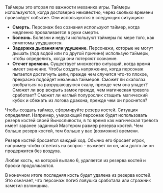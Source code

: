 Таймеры это вторая по важности механика игры. Таймеры используются, когда достоверно неизвестно, через сколько времени произойдет событие. Они используются в следующих ситуациях:
- **Смерть.** Персонаж без сознания используют таймер, когда медленно проваливается в руки смерти.
- **Болезнь.** Болезни и недуги используют таймеры по мере того, как симптомы ухудшаются.
- **Задержка дыхания или удушение.** Персонажи, которые не могут дышать (под водой или по другой причине) использую таймеры, чтобы определить, когда они потеряют сознание.
- **Отсчет времени.** Существует множество ситуаций, когда время имеет значение. Чтобы создать напряжение, когда персонаж пытается достигнуть цели, прежде чем случится что-то плохое, прекрасно подойдет механика таймеров. Сможет ли скалолаз взобраться на разрушающуюся скалу, прежде чем она упадет? Сможет ли вор вскрыть замок прежде, чем магическая тревога сработает? Сможет ли наглый полурослик стащить магический кубок и сбежать из логова дракона, прежде чем он проснется?

Чтобы создать таймер, сформируйте резерв костей. Ситуация определяет. Например, умирающий персонаж будет использовать резерв костей своей Выносливости, в то время как магическая тревога имеет заранее заданный Мастером размер резерва костей. Чем больше резерв костей, тем больше у вас (возможно) времени.

Резерв костей бросается каждый ход. Обычно его бросает игрок, например чтобы ответить на вопрос - выживет ли он, или долго ли он продержится без воздуха. 

Любая кость, на которой выпало 6, удаляется из резерва костей и броски продолжаются.

В конечном итоге последняя кость будет удалена из резерва костей. Это означает, что персонаж погиб ловушка сработала или стражник заметил взломщика.